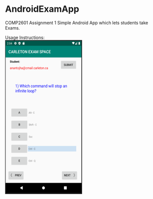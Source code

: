 # AndroidExamApp

COMP2601 Assignment 1
Simple Android App which lets students take Exams. 


Usage Instructions:
<br>
<img src="Images/1_Questions.png" width="250" height="500">
